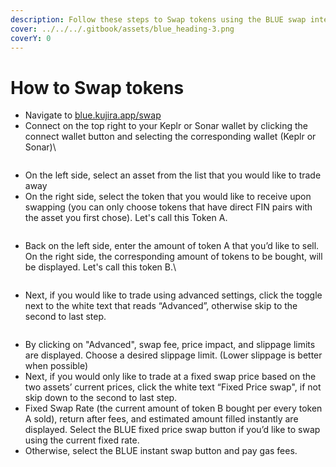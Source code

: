 ```yaml
---
description: Follow these steps to Swap tokens using the BLUE swap interface.
cover: ../../../.gitbook/assets/blue_heading-3.png
coverY: 0
---
```


# How to Swap tokens

* Navigate to [blue.kujira.app/swap](https://blue.kujira.app/swap)
* Connect on the top right to your Keplr or Sonar wallet by clicking the connect wallet button and selecting the corresponding wallet (Keplr or Sonar)\


<figure><img src="https://lh4.googleusercontent.com/3_kk5Llb_AiG6dbLjUsVmcjlDnSVbZl6JPGVhG__BQufqcKPuvrcahPyHAOtf4_lIJsF_f68k2kW0PRw9gAphLzLuzKV8_un7SlpfJxxS2Nsjb9dMqOmOLG4odoxaqlLBU080tADol27Nrs6QseT5EM" alt=""><figcaption></figcaption></figure>

* On the left side, select an asset from the list that you would like to trade away
* On the right side, select the token that you would like to receive upon swapping (you can only choose tokens that have direct FIN pairs with the asset you first chose). Let's call this Token A.

<figure><img src="https://lh6.googleusercontent.com/w8GYFecJFp5SJqZgHyO5z5JW2OjAvnqcjlbmzaFX3dUeirvhVtRX4iE_U-BuAaKUc64YyoG3JQetCbhlOV8douNtW6h9zY3Dv69ic_WTF3rRxWYf8Pv2tDWBomyIYW0RJCyfrgEbTTsOO1vC7qEtgSo" alt=""><figcaption></figcaption></figure>

* Back on the left side, enter the amount of token A that you’d like to sell. On the right side, the corresponding amount of tokens to be bought, will be displayed. Let's call this token B.\


<figure><img src="https://lh6.googleusercontent.com/2Or758L1lRPVYqvZ4F0TxqOtcmit_x7qHU81CWg5Ax12VWYDt1P47IphAWRWk1zNjDWfSoXpkwRNKiHm3NeXitvi3ofkhIlUMBp1QbKzoqx0y1C3xBOaH4D4YThne3YITTffLdRJRkG0FL87Bprl-ko" alt=""><figcaption></figcaption></figure>

* Next, if you would like to trade using advanced settings, click the toggle next to the white text that reads “Advanced”, otherwise skip to the second to last step.

<figure><img src="https://lh5.googleusercontent.com/jpOT73GjAGV1lPwEpXQi-3HBf1sUz-Kt_h7AY_EyRwHzCWneftadwUqFpdM2rUQv_P5gHzECghsF1N7yXGEA7IA9LRhAWRbI_W4MXmywiFFR4huayMqpGoVnhkN1TA4ub0XVGzWeudqZaQwUbAqZdOU" alt=""><figcaption></figcaption></figure>

* By clicking on "Advanced", swap fee, price impact, and slippage limits are displayed. Choose a desired slippage limit. (Lower slippage is better when possible)
* Next, if you would only like to trade at a fixed swap price based on the two assets’ current prices, click the white text “Fixed Price swap", if not skip down to the second to last step.
* Fixed Swap Rate (the current amount of token B bought per every token A sold), return after fees, and estimated amount filled instantly are displayed. Select the BLUE fixed price swap button if you’d like to swap using the current fixed rate.
* Otherwise, select the BLUE instant swap button and pay gas fees.
